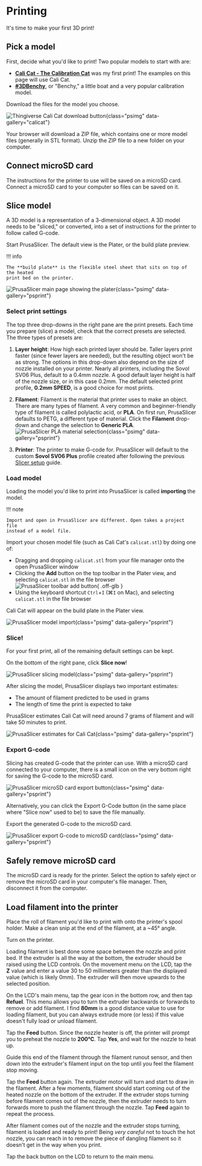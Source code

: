 # Printing

It's time to make your first 3D print!

## Pick a model

First, decide what you'd like to print! Two popular models to start with are:

* [**Cali Cat - The Calibration Cat**][calicat] was my first print! The
  examples on this page will use Cali Cat.
* [**#3DBenchy**][benchy], or "Benchy," a little boat and a very popular
  calibration model.

Download the files for the model you choose.

![Thingiverse Cali Cat download button][thingiverse-calicat-download]{class="psimg" data-gallery="calicat"}

Your browser will download a ZIP file, which contains one or more model files
(generally in STL format). Unzip the ZIP file to a new folder on your
computer.

## Connect microSD card

The instructions for the printer to use will be saved on a microSD card. Connect
a microSD card to your computer so files can be saved on it.

## Slice model

A 3D model is a representation of a 3-dimensional object. A 3D model needs to be
"sliced," or converted, into a set of instructions for the printer to follow
called G-code.

Start PrusaSlicer. The default view is the Plater, or the build plate preview.

!!! info

    The **build plate** is the flexible steel sheet that sits on top of the heated
    print bed on the printer.

![PrusaSlicer main page showing the plater][prusaslicer-plater]{class="psimg" data-gallery="psprint"}

### Select print settings

The top three drop-downs in the right pane are the print presets. Each time you
prepare (slice) a model, check that the correct presets are selected. The three
types of presets are:

1. **Layer height**: How high each printed layer should be. Taller layers print
   faster (since fewer layers are needed), but the resulting object won't be as
   strong. The options in this drop-down also depend on the size of nozzle
   installed on your printer. Nearly all printers, including the Sovol SV06
   Plus, default to a 0.4mm nozzle. A good default layer height is half of the
   nozzle size, or in this case 0.2mm. The default selected print profile,
   **0.2mm SPEED**, is a good choice for most prints.

2. **Filament**: Filament is the material that printer uses to make an object.
   There are many types of filament. A very common and beginner-friendly type of
   filament is called polylactic acid, or **PLA**. On first run, PrusaSlicer
   defaults to PETG, a different type of material. Click the **Filament**
   drop-down and change the selection to **Generic PLA**.
   ![PrusaSlicer PLA material selection][prusaslicer-material-selection-pla]{class="psimg" data-gallery="psprint"}

3. **Printer**: The printer to make G-code for. PrusaSlicer will default to the
   custom **Sovol SV06 Plus** profile created after following the previous
   [Slicer setup][slicer-setup] guide.

### Load model

Loading the model you'd like to print into PrusaSlicer is called **importing**
the model.

!!! note

    Import and open in PrusaSlicer are different. Open takes a project file
    instead of a model file.

Import your chosen model file (such as Cali Cat's `calicat.stl`) by doing one of:

* Dragging and dropping `calicat.stl` from your file manager onto the open
  PrusaSlicer window
* Clicking the **Add** button on the top toolbar in the Plater view, and
  selecting `calicat.stl` in the file browser
  ![PrusaSlicer toolbar add button][prusaslicer-toolbar-add]{ .off-glb }
* Using the keyboard shortcut `Ctrl`+`I` (⌘`I` on Mac), and selecting `calicat.stl`
  in the file browser

Cali Cat will appear on the build plate in the Plater view.

![PrusaSlicer model import][prusaslicer-model-import]{class="psimg" data-gallery="psprint"}

### Slice!

For your first print, all of the remaining default settings can be kept.

On the bottom of the right pane, click **Slice now**!

![PrusaSlicer slicing model][prusaslicer-slice-now]{class="psimg" data-gallery="psprint"}

After slicing the model, PrusaSlicer displays two important estimates:

* The amount of filament predicted to be used in grams
* The length of time the print is expected to take

PrusaSlicer estimates Cali Cat will need around 7 grams of filament and will
take 50 minutes to print.

![PrusaSlicer estimates for Cali Cat][prusaslicer-estimates]{class="psimg" data-gallery="psprint"}

### Export G-code

Slicing has created G-code that the printer can use. With a microSD card
connected to your computer, there is a small icon on the very bottom right for
saving the G-code to the microSD card.

![PrusaSlicer microSD card export button][prusaslicer-microsd-card-button]{class="psimg" data-gallery="psprint"}

Alternatively, you can click the Export G-Code button (in the same place where
"Slice now" used to be) to save the file manually.

Export the generated G-code to the microSD card.

![PrusaSlicer export G-code to microSD card][prusaslicer-export-to-microsd-card]{class="psimg" data-gallery="psprint"}

## Safely remove microSD card

The microSD card is ready for the printer. Select the option to safely eject or
remove the microSD card in your computer's file manager. Then, disconnect it
from the computer.

## Load filament into the printer

Place the roll of filament you'd like to print with onto the printer's spool
holder. Make a clean snip at the end of the filament, at a ~45° angle.

Turn on the printer.

Loading filament is best done some space between the nozzle and print bed. If
the extruder is all the way at the bottom, the extruder should be raised using
the LCD controls. On the movement menu on the LCD, tap the **Z** value and enter
a value 30 to 50 millimeters greater than the displayed value (which is likely
0mm). The extruder will then move upwards to the selected position.

On the LCD's main menu, tap the gear icon in the bottom row, and then tap
**Refuel**. This menu allows you to turn the extruder backwards or forwards to
remove or add filament. I find **80mm** is a good distance value to use for
loading filament, but you can always extrude more (or less) if this value
doesn't fully load or unload filament.

Tap the **Feed** button. Since the nozzle heater is off, the printer will prompt
you to preheat the nozzle to **200°C**. Tap **Yes**, and wait for the nozzle to
heat up.

Guide this end of the filament through the filament runout sensor, and then down
into the extruder's filament input on the top until you feel the filament stop
moving.

Tap the **Feed** button again. The extruder motor will turn and start to draw
in the filament. After a few moments, filament should start coming out of the
heated nozzle on the bottom of the extruder. If the extruder stops turning
before filament comes out of the nozzle, then the extruder needs to turn
forwards more to push the filament through the nozzle. Tap **Feed** again to
repeat the process.

After filament comes out of the nozzle and the extruder stops turning, filament
is loaded and ready to print! Being *very careful* not to touch the hot nozzle,
you can reach in to remove the piece of dangling filament so it doesn't get in
the way when you print.

Tap the back button on the LCD to return to the main menu.


[benchy]: https://www.thingiverse.com/thing:763622
[calicat]: https://www.thingiverse.com/thing:1545913
[thingiverse-calicat-download]: ../img/thingiverse-calicat-download.png
[prusaslicer-plater]: ../img/prusaslicer-plater.png
[prusaslicer-estimates]: ../img/prusaslicer-estimates.png
[prusaslicer-toolbar-add]: ../img/prusaslicer-toolbar-add.png
[prusaslicer-model-import]: ../img/prusaslicer-model-import.gif
[prusaslicer-microsd-card-button]: ../img/prusaslicer-microsd-card-button.png
[prusaslicer-material-selection-pla]: ../img/prusaslicer-material-selection-pla.png
[prusaslicer-slice-now]: ../img/prusaslicer-slice-now.gif
[prusaslicer-export-to-microsd-card]: ../img/prusaslicer-export-to-microsd-card.gif
[slicer-setup]: slicer-setup.md
